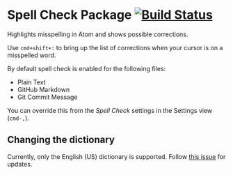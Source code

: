# Spell Check Package [![Build Status](https://travis-ci.org/atom/spell-check.svg?branch=master)](https://travis-ci.org/atom/spell-check)

Highlights misspelling in Atom and shows possible corrections.

Use `cmd+shift+:` to bring up the list of corrections when your cursor is on a
misspelled word.

By default spell check is enabled for the following files:

* Plain Text
* GitHub Markdown
* Git Commit Message

You can override this from the _Spell Check_ settings in the Settings view
(`cmd-,`).

## Changing the dictionary

Currently, only the English (US) dictionary is supported. Follow [this issue](https://github.com/atom/spell-check/issues/11) for updates.
